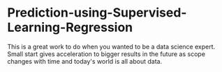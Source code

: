 # Prediction-using-Supervised-Learning-Regression

This is a great work to do when you wanted to be a data science expert.
Small start gives acceleration to bigger results in the future as scope changes with time and today's world is all about data.
